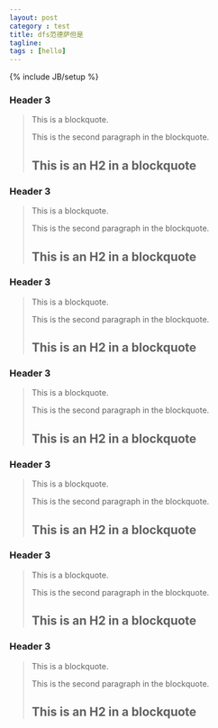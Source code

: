 ```yaml
---
layout: post
category : test
title: dfs范德萨但是
tagline: 
tags : [hello]
---
```

{% include JB/setup %}

### Header 3

> This is a blockquote.
> 
> This is the second paragraph in the blockquote.
>
> ## This is an H2 in a blockquote
### Header 3

> This is a blockquote.
> 
> This is the second paragraph in the blockquote.
>
> ## This is an H2 in a blockquote
### Header 3

> This is a blockquote.
> 
> This is the second paragraph in the blockquote.
>
> ## This is an H2 in a blockquote
### Header 3

> This is a blockquote.
> 
> This is the second paragraph in the blockquote.
>
> ## This is an H2 in a blockquote
### Header 3

> This is a blockquote.
> 
> This is the second paragraph in the blockquote.
>
> ## This is an H2 in a blockquote
### Header 3

> This is a blockquote.
> 
> This is the second paragraph in the blockquote.
>
> ## This is an H2 in a blockquote
### Header 3

> This is a blockquote.
> 
> This is the second paragraph in the blockquote.
>
> ## This is an H2 in a blockquote

